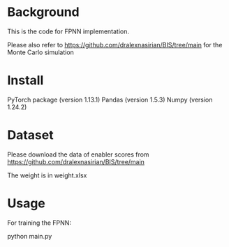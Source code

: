 # Background

This is the code for FPNN implementation. 

Please also refer to https://github.com/dralexnasirian/BIS/tree/main for the Monte Carlo simulation

# Install
PyTorch package (version 1.13.1)
Pandas (version 1.5.3)
Numpy (version 1.24.2)

# Dataset
Please download the data of enabler scores from https://github.com/dralexnasirian/BIS/tree/main

The weight is in weight.xlsx

# Usage
For training the FPNN: 

python main.py
